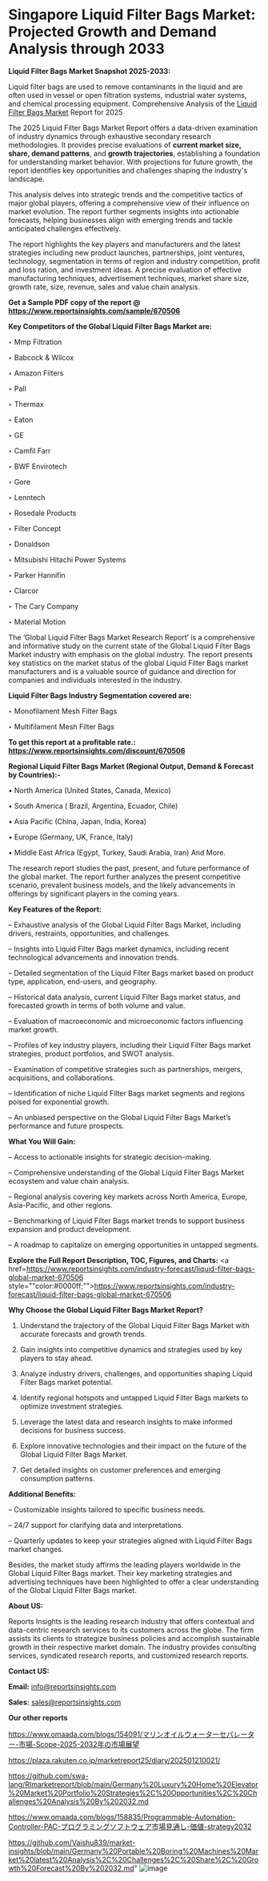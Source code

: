 # Singapore Liquid Filter Bags Market: Projected Growth and Demand Analysis through 2033

<strong>Liquid Filter Bags Market Snapshot 2025-2033:</strong>

Liquid filter bags are used to remove contaminants in the liquid and are often used in vessel or open filtration systems, industrial water systems, and chemical processing equipment. Comprehensive Analysis of the <a href=https://www.reportsinsights.com/sample/670506>Liquid Filter Bags Market</a> Report for 2025

The 2025 Liquid Filter Bags Market Report offers a data-driven examination of industry dynamics through exhaustive secondary research methodologies. It provides precise evaluations of <strong>current market size, share, demand patterns</strong>, and <strong>growth trajectories</strong>, establishing a foundation for understanding market behavior. With projections for future growth, the report identifies key opportunities and challenges shaping the industry's landscape.

This analysis delves into strategic trends and the competitive tactics of major global players, offering a comprehensive view of their influence on market evolution. The report further segments insights into actionable forecasts, helping businesses align with emerging trends and tackle anticipated challenges effectively.

The report highlights the key players and manufacturers and the latest strategies including new product launches, partnerships, joint ventures, technology, segmentation in terms of region and industry competition, profit and loss ration, and investment ideas. A precise evaluation of effective manufacturing techniques, advertisement techniques, market share size, growth rate, size, revenue, sales and value chain analysis.

<strong>Get a Sample PDF copy of the report @ <a href=https://www.reportsinsights.com/sample/670506 style=color:#0000ff;>https://www.reportsinsights.com/sample/670506</a></strong>

<strong>Key Competitors of the Global Liquid Filter Bags Market are:</strong>

‣ Mmp Filtration

‣ Babcock & Wilcox

‣ Amazon Filters

‣ Pall

‣ Thermax

‣ Eaton

‣ GE

‣ Camfil Farr

‣ BWF Envirotech

‣ Gore

‣ Lenntech

‣ Rosedale Products

‣ Filter Concept

‣ Donaldson

‣ Mitsubishi Hitachi Power Systems

‣ Parker Hannifin

‣ Clarcor

‣ The Cary Company

‣ Material Motion

The ‘Global Liquid Filter Bags Market Research Report’ is a comprehensive and informative study on the current state of the Global Liquid Filter Bags Market industry with emphasis on the global industry. The report presents key statistics on the market status of the global Liquid Filter Bags market manufacturers and is a valuable source of guidance and direction for companies and individuals interested in the industry.

<strong>Liquid Filter Bags Industry Segmentation covered are:</strong>

‣ Monofilament Mesh Filter Bags

‣ Multifilament Mesh Filter Bags

<strong>To get this report at a profitable rate.: <a href=https://www.reportsinsights.com/discount/670506 style=color:#0000ff;>https://www.reportsinsights.com/discount/670506</a></strong>

<strong>Regional Liquid Filter Bags Market (Regional Output, Demand &amp; Forecast by Countries):-</strong>

• North America (United States, Canada, Mexico)

• South America ( Brazil, Argentina, Ecuador, Chile)

• Asia Pacific (China, Japan, India, Korea)

• Europe (Germany, UK, France, Italy)

• Middle East Africa (Egypt, Turkey, Saudi Arabia, Iran) And More.

The research report studies the past, present, and future performance of the global market. The report further analyzes the present competitive scenario, prevalent business models, and the likely advancements in offerings by significant players in the coming years.

<strong>Key Features of the Report:</strong>

– Exhaustive analysis of the Global Liquid Filter Bags Market, including drivers, restraints, opportunities, and challenges.

– Insights into Liquid Filter Bags market dynamics, including recent technological advancements and innovation trends.

– Detailed segmentation of the Liquid Filter Bags market based on product type, application, end-users, and geography.

– Historical data analysis, current Liquid Filter Bags market status, and forecasted growth in terms of both volume and value.

– Evaluation of macroeconomic and microeconomic factors influencing market growth.

– Profiles of key industry players, including their Liquid Filter Bags market strategies, product portfolios, and SWOT analysis.

– Examination of competitive strategies such as partnerships, mergers, acquisitions, and collaborations.

– Identification of niche Liquid Filter Bags market segments and regions poised for exponential growth.

– An unbiased perspective on the Global Liquid Filter Bags Market’s performance and future prospects.

<strong>What You Will Gain:</strong>

– Access to actionable insights for strategic decision-making.

– Comprehensive understanding of the Global Liquid Filter Bags Market ecosystem and value chain analysis.

– Regional analysis covering key markets across North America, Europe, Asia-Pacific, and other regions.

– Benchmarking of Liquid Filter Bags market trends to support business expansion and product development.

– A roadmap to capitalize on emerging opportunities in untapped segments.

<strong>Explore the Full Report Description, TOC, Figures, and Charts:</strong>
<a href=https://www.reportsinsights.com/industry-forecast/liquid-filter-bags-global-market-670506 style=""color:#0000ff;"">https://www.reportsinsights.com/industry-forecast/liquid-filter-bags-global-market-670506</a>

<strong>Why Choose the Global Liquid Filter Bags Market Report?</strong>

1. Understand the trajectory of the Global Liquid Filter Bags Market with accurate forecasts and growth trends.

2. Gain insights into competitive dynamics and strategies used by key players to stay ahead.

3. Analyze industry drivers, challenges, and opportunities shaping Liquid Filter Bags market potential.

4. Identify regional hotspots and untapped Liquid Filter Bags markets to optimize investment strategies.

5. Leverage the latest data and research insights to make informed decisions for business success.

6. Explore innovative technologies and their impact on the future of the Global Liquid Filter Bags Market.

7. Get detailed insights on customer preferences and emerging consumption patterns.

<strong>Additional Benefits:</strong>

– Customizable insights tailored to specific business needs.

– 24/7 support for clarifying data and interpretations.

– Quarterly updates to keep your strategies aligned with Liquid Filter Bags market changes.

Besides, the market study affirms the leading players worldwide in the Global Liquid Filter Bags market. Their key marketing strategies and advertising techniques have been highlighted to offer a clear understanding of the Global Liquid Filter Bags market.

<strong><strong>About US</strong>:</strong>

Reports Insights is the leading research industry that offers contextual and data-centric research services to its customers across the globe. The firm assists its clients to strategize business policies and accomplish sustainable growth in their respective market domain. The industry provides consulting services, syndicated research reports, and customized research reports.

<strong>Contact US:</strong>

<p class=><b>Email:</b> <a href=mailto:info@reportsinsights.com>info@reportsinsights.com</a></p>
<p class=><b>Sales:</b> <a href=mailto:sales@reportsinsights.com>sales@reportsinsights.com</a></p>

<strong>Our other reports</strong>

<a href=https://www.omaada.com/blogs/154091/マリンオイルウォーターセパレーター-市場-Scope-2025-2032年の市場展望>https://www.omaada.com/blogs/154091/マリンオイルウォーターセパレーター-市場-Scope-2025-2032年の市場展望</a>

<a href=https://plaza.rakuten.co.jp/marketreport25/diary/202501210021/>https://plaza.rakuten.co.jp/marketreport25/diary/202501210021/</a>

<a href=https://github.com/swa-lang/RImarketreport/blob/main/Germany%20Luxury%20Home%20Elevator%20Market%20Portfolio%20Strategies%2C%20Opportunities%2C%20Challenges%20Analysis%20By%202032.md>https://github.com/swa-lang/RImarketreport/blob/main/Germany%20Luxury%20Home%20Elevator%20Market%20Portfolio%20Strategies%2C%20Opportunities%2C%20Challenges%20Analysis%20By%202032.md</a>

<a href=https://www.omaada.com/blogs/158835/Programmable-Automation-Controller-PAC-プログラミングソフトウェア市場見通し-価値-strategy2032>https://www.omaada.com/blogs/158835/Programmable-Automation-Controller-PAC-プログラミングソフトウェア市場見通し-価値-strategy2032</a>

<a href=https://github.com/Vaishu839/market-insights/blob/main/Germany%20Portable%20Boring%20Machines%20Market%20latest%20Analysis%2C%20Challenges%2C%20Share%2C%20Growth%20Forecast%20By%202032.md>https://github.com/Vaishu839/market-insights/blob/main/Germany%20Portable%20Boring%20Machines%20Market%20latest%20Analysis%2C%20Challenges%2C%20Share%2C%20Growth%20Forecast%20By%202032.md</a>"
![image](https://github.com/user-attachments/assets/98ac7314-b003-4eea-884d-4fbe44ae143b)
